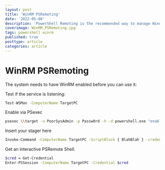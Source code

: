 ```yaml
---
layout: post
title: 'WinRM PSRemoting'
date: '2022-05-08'
description: 'PowerShell Remoting is the recommended way to manage Windows systems. PowerShell Remoting uses Windows Remote Management (WinRM), the Microsoft implementation of the Web Services for Management (WS-Management) protocol, to allow users to run PowerShell commands on remote computers. By default, PowerShell Remoting only allows connections from members of the Administrators group. This article explores using WinRm PSRemoting.'
coverimage: WinRM_PSRemoting.jpg
tags: powershell winrm
published: true
posttype: article
categories: article
---
```


# WinRM  PSRemoting

The system needs to have WinRM enabled before you can use it:

Test if the service is listening:

```bash
Test-WSMan -ComputerName TargetPC
```

Enable via PSexec

```bash
psexec \\target -u PoorSysAdmin -p Passw0rd -h -d powershell.exe "enable-psremoting -force"
```

Insert your stager here

```bash
Invoke-Command -ComputerName TargetPC -ScriptBlock { BlahBlah } -credential jdoe
```

Get an interactive PSRemote Shell. 

```bash
$cred = Get-Credential
Enter-PSSession -ComputerName TargetPC -Credential $cred
```